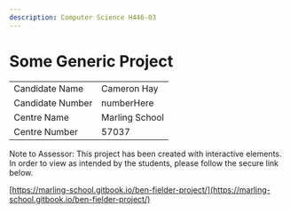 ```yaml
---
description: Computer Science H446-03
---
```


# Some Generic Project

|                  |                |
| ---------------- | -------------- |
| Candidate Name   | Cameron Hay    |
| Candidate Number | numberHere     |
| Centre Name      | Marling School |
| Centre Number    | 57037          |

Note to Assessor: This project has been created with interactive elements. In order to view as intended by the students, please follow the secure link below.

[https://marling-school.gitbook.io/ben-fielder-project/](https://marling-school.gitbook.io/ben-fielder-project/)

